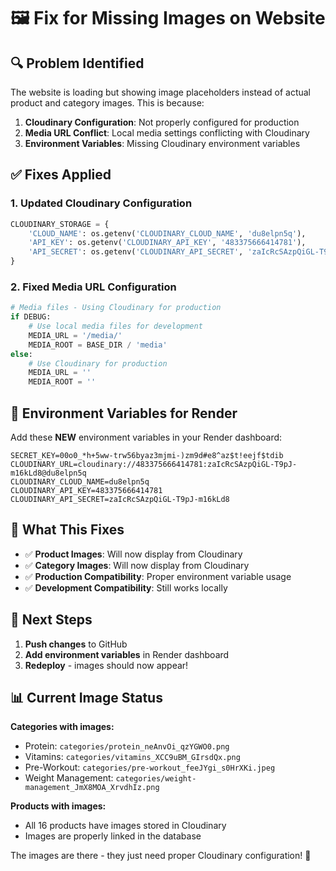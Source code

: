 # 🖼️ Fix for Missing Images on Website

## 🔍 Problem Identified

The website is loading but showing image placeholders instead of actual product and category images. This is because:

1. **Cloudinary Configuration**: Not properly configured for production
2. **Media URL Conflict**: Local media settings conflicting with Cloudinary
3. **Environment Variables**: Missing Cloudinary environment variables

## ✅ Fixes Applied

### **1. Updated Cloudinary Configuration**
```python
CLOUDINARY_STORAGE = {
    'CLOUD_NAME': os.getenv('CLOUDINARY_CLOUD_NAME', 'du8elpn5q'),
    'API_KEY': os.getenv('CLOUDINARY_API_KEY', '483375666414781'),
    'API_SECRET': os.getenv('CLOUDINARY_API_SECRET', 'zaIcRcSAzpQiGL-T9pJ-m16kLd8'),
}
```

### **2. Fixed Media URL Configuration**
```python
# Media files - Using Cloudinary for production
if DEBUG:
    # Use local media files for development
    MEDIA_URL = '/media/'
    MEDIA_ROOT = BASE_DIR / 'media'
else:
    # Use Cloudinary for production
    MEDIA_URL = ''
    MEDIA_ROOT = ''
```

## 🔧 Environment Variables for Render

Add these **NEW** environment variables in your Render dashboard:

```
SECRET_KEY=00o0_*h+5ww-trw56byaz3mjmi-)zm9d#e8^az$t!eejf$tdib
CLOUDINARY_URL=cloudinary://483375666414781:zaIcRcSAzpQiGL-T9pJ-m16kLd8@du8elpn5q
CLOUDINARY_CLOUD_NAME=du8elpn5q
CLOUDINARY_API_KEY=483375666414781
CLOUDINARY_API_SECRET=zaIcRcSAzpQiGL-T9pJ-m16kLd8
```

## 🎯 What This Fixes

- ✅ **Product Images**: Will now display from Cloudinary
- ✅ **Category Images**: Will now display from Cloudinary
- ✅ **Production Compatibility**: Proper environment variable usage
- ✅ **Development Compatibility**: Still works locally

## 🚀 Next Steps

1. **Push changes** to GitHub
2. **Add environment variables** in Render dashboard
3. **Redeploy** - images should now appear!

## 📊 Current Image Status

**Categories with images:**
- Protein: `categories/protein_neAnvOi_qzYGWO0.png`
- Vitamins: `categories/vitamins_XCC9uBM_GIrsdQx.png`
- Pre-Workout: `categories/pre-workout_feeJYgi_s0HrXKi.jpeg`
- Weight Management: `categories/weight-management_JmX8MOA_XrvdhIz.png`

**Products with images:**
- All 16 products have images stored in Cloudinary
- Images are properly linked in the database

The images are there - they just need proper Cloudinary configuration! 🎉